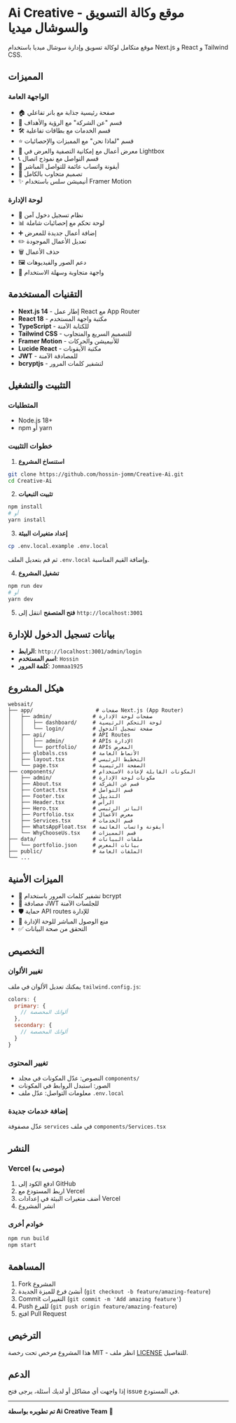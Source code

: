 # Ai Creative - موقع وكالة التسويق والسوشال ميديا

موقع متكامل لوكالة تسويق وإدارة سوشال ميديا باستخدام Next.js و React و Tailwind CSS.

## المميزات

### الواجهة العامة
- 🏠 صفحة رئيسية جذابة مع بانر تفاعلي
- 📖 قسم "عن الشركة" مع الرؤية والأهداف
- 🛠️ قسم الخدمات مع بطاقات تفاعلية
- ⭐ قسم "لماذا نحن" مع المميزات والإحصائيات
- 🎨 معرض أعمال مع إمكانية التصفية والعرض في Lightbox
- 📞 قسم التواصل مع نموذج اتصال
- 💬 أيقونة واتساب عائمة للتواصل المباشر
- 📱 تصميم متجاوب بالكامل
- ✨ أنيميشن سلس باستخدام Framer Motion

### لوحة الإدارة
- 🔐 نظام تسجيل دخول آمن
- 📊 لوحة تحكم مع إحصائيات شاملة
- ➕ إضافة أعمال جديدة للمعرض
- ✏️ تعديل الأعمال الموجودة
- 🗑️ حذف الأعمال
- 🖼️ دعم الصور والفيديوهات
- 📱 واجهة متجاوبة وسهلة الاستخدام

## التقنيات المستخدمة

- **Next.js 14** - إطار عمل React مع App Router
- **React 18** - مكتبة واجهة المستخدم
- **TypeScript** - للكتابة الآمنة
- **Tailwind CSS** - للتصميم السريع والمتجاوب
- **Framer Motion** - للأنيميشن والحركات
- **Lucide React** - مكتبة الأيقونات
- **JWT** - للمصادقة الآمنة
- **bcryptjs** - لتشفير كلمات المرور

## التثبيت والتشغيل

### المتطلبات
- Node.js 18+ 
- npm أو yarn

### خطوات التثبيت

1. **استنساخ المشروع**
```bash
git clone https://github.com/hossin-jomm/Creative-Ai.git
cd Creative-Ai
```

2. **تثبيت التبعيات**
```bash
npm install
# أو
yarn install
```

3. **إعداد متغيرات البيئة**
```bash
cp .env.local.example .env.local
```
ثم قم بتعديل الملف `.env.local` وإضافة القيم المناسبة.

4. **تشغيل المشروع**
```bash
npm run dev
# أو
yarn dev
```

5. **فتح المتصفح**
انتقل إلى `http://localhost:3001`

## بيانات تسجيل الدخول للإدارة

- **الرابط**: `http://localhost:3001/admin/login`
- **اسم المستخدم**: `Hossin`
- **كلمة المرور**: `Jommaa1925`

## هيكل المشروع

```
websait/
├── app/                    # صفحات Next.js (App Router)
│   ├── admin/             # صفحات لوحة الإدارة
│   │   ├── dashboard/     # لوحة التحكم الرئيسية
│   │   └── login/         # صفحة تسجيل الدخول
│   ├── api/               # API Routes
│   │   ├── admin/         # APIs الإدارة
│   │   └── portfolio/     # APIs المعرض
│   ├── globals.css        # الأنماط العامة
│   ├── layout.tsx         # التخطيط الرئيسي
│   └── page.tsx           # الصفحة الرئيسية
├── components/            # المكونات القابلة لإعادة الاستخدام
│   ├── admin/             # مكونات لوحة الإدارة
│   ├── About.tsx          # قسم عن الشركة
│   ├── Contact.tsx        # قسم التواصل
│   ├── Footer.tsx         # التذييل
│   ├── Header.tsx         # الرأس
│   ├── Hero.tsx           # البانر الرئيسي
│   ├── Portfolio.tsx      # معرض الأعمال
│   ├── Services.tsx       # قسم الخدمات
│   ├── WhatsAppFloat.tsx  # أيقونة واتساب العائمة
│   └── WhyChooseUs.tsx    # قسم المميزات
├── data/                  # ملفات البيانات
│   └── portfolio.json     # بيانات المعرض
├── public/                # الملفات العامة
└── ...
```

## الميزات الأمنية

- 🔐 تشفير كلمات المرور باستخدام bcrypt
- 🎫 مصادقة JWT للجلسات الآمنة
- 🛡️ حماية API routes للإدارة
- 🚫 منع الوصول المباشر للوحة الإدارة
- ✅ التحقق من صحة البيانات

## التخصيص

### تغيير الألوان
يمكنك تعديل الألوان في ملف `tailwind.config.js`:

```javascript
colors: {
  primary: {
    // ألوانك المخصصة
  },
  secondary: {
    // ألوانك المخصصة
  }
}
```

### تغيير المحتوى
- النصوص: عدّل المكونات في مجلد `components/`
- الصور: استبدل الروابط في المكونات
- معلومات التواصل: عدّل ملف `.env.local`

### إضافة خدمات جديدة
عدّل مصفوفة `services` في ملف `components/Services.tsx`

## النشر

### Vercel (موصى به)
1. ادفع الكود إلى GitHub
2. اربط المستودع مع Vercel
3. أضف متغيرات البيئة في إعدادات Vercel
4. انشر المشروع

### خوادم أخرى
```bash
npm run build
npm start
```

## المساهمة

1. Fork المشروع
2. أنشئ فرع للميزة الجديدة (`git checkout -b feature/amazing-feature`)
3. Commit التغييرات (`git commit -m 'Add amazing feature'`)
4. Push للفرع (`git push origin feature/amazing-feature`)
5. افتح Pull Request

## الترخيص

هذا المشروع مرخص تحت رخصة MIT - انظر ملف [LICENSE](LICENSE) للتفاصيل.

## الدعم

إذا واجهت أي مشاكل أو لديك أسئلة، يرجى فتح issue في المستودع.

---

**تم تطويره بواسطة Ai Creative Team** 🚀